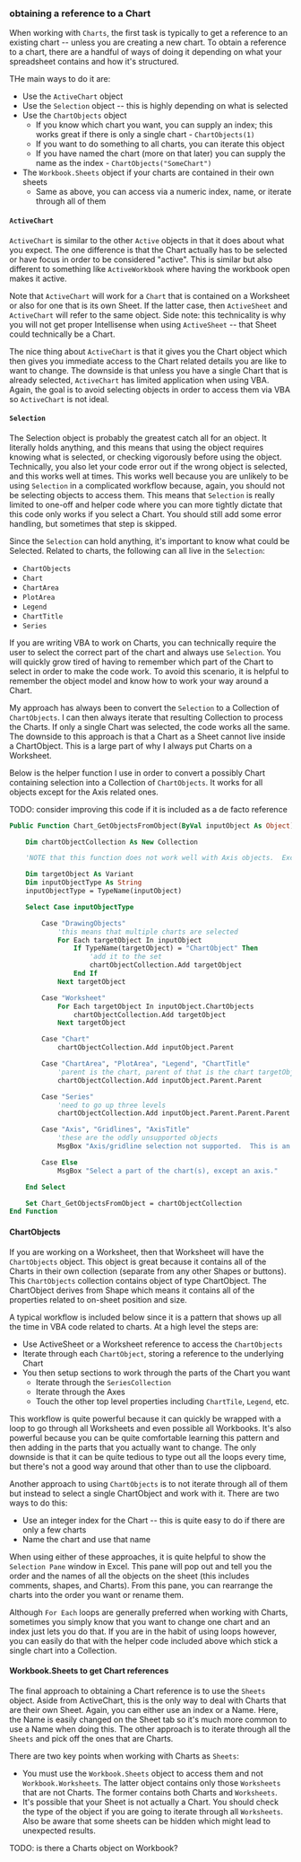 ### obtaining a reference to a Chart

When working with `Charts`, the first task is typically to get a reference to an existing chart -- unless you are creating a new chart. To obtain a reference to a chart, there are a handful of ways of doing it depending on what your spreadsheet contains and how it's structured.

THe main ways to do it are:

- Use the `ActiveChart` object
- Use the `Selection` object -- this is highly depending on what is selected
- Use the `ChartObjects` object
  - If you know which chart you want, you can supply an index; this works great if there is only a single chart - `ChartObjects(1)`
  - If you want to do something to all charts, you can iterate this object
  - If you have named the chart (more on that later) you can supply the name as the index - `ChartObjects("SomeChart")`
- The `Workbook.Sheets` object if your charts are contained in their own sheets
  - Same as above, you can access via a numeric index, name, or iterate through all of them

#### `ActiveChart`

`ActiveChart` is similar to the other `Active` objects in that it does about what you expect. The one difference is that the Chart actually has to be selected or have focus in order to be considered "active". This is similar but also different to something like `ActiveWorkbook` where having the workbook open makes it active.

Note that `ActiveChart` will work for a `Chart` that is contained on a Worksheet or also for one that is its own Sheet. If the latter case, then `ActiveSheet` and `ActiveChart` will refer to the same object. Side note: this technicality is why you will not get proper Intellisense when using `ActiveSheet` -- that Sheet could technically be a Chart.

The nice thing about `ActiveChart` is that it gives you the Chart object which then gives you immediate access to the Chart related details you are like to want to change. The downside is that unless you have a single Chart that is already selected, `ActiveChart` has limited application when using VBA. Again, the goal is to avoid selecting objects in order to access them via VBA so `ActiveChart` is not ideal.

#### `Selection`

The Selection object is probably the greatest catch all for an object. It literally holds anything, and this means that using the object requires knowing what is selected, or checking vigorously before using the object. Technically, you also let your code error out if the wrong object is selected, and this works well at times. This works well because you are unlikely to be using `Selection` in a complicated workflow because, again, you should not be selecting objects to access them. This means that `Selection` is really limited to one-off and helper code where you can more tightly dictate that this code only works if you select a Chart. You should still add some error handling, but sometimes that step is skipped.

Since the `Selection` can hold anything, it's important to know what could be Selected. Related to charts, the following can all live in the `Selection`:

- `ChartObjects`
- `Chart`
- `ChartArea`
- `PlotArea`
- `Legend`
- `ChartTitle`
- `Series`

If you are writing VBA to work on Charts, you can technically require the user to select the correct part of the chart and always use `Selection`. You will quickly grow tired of having to remember which part of the Chart to select in order to make the code work. To avoid this scenario, it is helpful to remember the object model and know how to work your way around a Chart.

My approach has always been to convert the `Selection` to a Collection of `ChartObjects`. I can then always iterate that resulting Collection to process the Charts. If only a single Chart was selected, the code works all the same. The downside to this approach is that a Chart as a Sheet cannot live inside a ChartObject. This is a large part of why I always put Charts on a Worksheet.

Below is the helper function I use in order to convert a possibly Chart containing selection into a Collection of `ChartObjects`. It works for all objects except for the Axis related ones.

TODO: consider improving this code if it is included as a de facto reference

```vb
Public Function Chart_GetObjectsFromObject(ByVal inputObject As Object) As Variant

    Dim chartObjectCollection As New Collection

    'NOTE that this function does not work well with Axis objects.  Excel does not return the correct Parent for them.

    Dim targetObject As Variant
    Dim inputObjectType As String
    inputObjectType = TypeName(inputObject)

    Select Case inputObjectType

        Case "DrawingObjects"
            'this means that multiple charts are selected
            For Each targetObject In inputObject
                If TypeName(targetObject) = "ChartObject" Then
                    'add it to the set
                    chartObjectCollection.Add targetObject
                End If
            Next targetObject

        Case "Worksheet"
            For Each targetObject In inputObject.ChartObjects
                chartObjectCollection.Add targetObject
            Next targetObject

        Case "Chart"
            chartObjectCollection.Add inputObject.Parent

        Case "ChartArea", "PlotArea", "Legend", "ChartTitle"
            'parent is the chart, parent of that is the chart targetObject
            chartObjectCollection.Add inputObject.Parent.Parent

        Case "Series"
            'need to go up three levels
            chartObjectCollection.Add inputObject.Parent.Parent.Parent

        Case "Axis", "Gridlines", "AxisTitle"
            'these are the oddly unsupported objects
            MsgBox "Axis/gridline selection not supported.  This is an Excel bug.  Select another element on the chart(s)."

        Case Else
            MsgBox "Select a part of the chart(s), except an axis."

    End Select

    Set Chart_GetObjectsFromObject = chartObjectCollection
End Function
```

#### ChartObjects

If you are working on a Worksheet, then that Worksheet will have the `ChartObjects` object. This object is great because it contains all of the Charts in their own collection (separate from any other Shapes or buttons). This `ChartObjects` collection contains object of type ChartObject. The ChartObject derives from Shape which means it contains all of the properties related to on-sheet position and size.

A typical workflow is included below since it is a pattern that shows up all the time in VBA code related to charts. At a high level the steps are:

- Use ActiveSheet or a Worksheet reference to access the `ChartObjects`
- Iterate through each `ChartObject`, storing a reference to the underlying Chart
- You then setup sections to work through the parts of the Chart you want
  - Iterate through the `SeriesCollection`
  - Iterate through the Axes
  - Touch the other top level properties including `ChartTile`, `Legend`, etc.

This workflow is quite powerful because it can quickly be wrapped with a loop to go through all Worksheets and even possible all Workbooks. It's also powerful because you can be quite comfortable learning this pattern and then adding in the parts that you actually want to change. The only downside is that it can be quite tedious to type out all the loops every time, but there's not a good way around that other than to use the clipboard.

Another approach to using `ChartObjects` is to not iterate through all of them but instead to select a single ChartObject and work with it. There are two ways to do this:

- Use an integer index for the Chart -- this is quite easy to do if there are only a few charts
- Name the chart and use that name

When using either of these approaches, it is quite helpful to show the `Selection Pane` window in Excel. This pane will pop out and tell you the order and the names of all the objects on the sheet (this includes comments, shapes, and Charts). From this pane, you can rearrange the charts into the order you want or rename them.

Although `For Each` loops are generally preferred when working with Charts, sometimes you simply know that you want to change one chart and an index just lets you do that. If you are in the habit of using loops however, you can easily do that with the helper code included above which stick a single chart into a Collection.

#### Workbook.Sheets to get Chart references

The final approach to obtaining a Chart reference is to use the `Sheets` object. Aside from ActiveChart, this is the only way to deal with Charts that are their own Sheet. Again, you can either use an index or a Name. Here, the Name is easily changed on the Sheet tab so it's much more common to use a Name when doing this. The other approach is to iterate through all the `Sheets` and pick off the ones that are Charts.

There are two key points when working with Charts as `Sheets`:

- You must use the `Workbook.Sheets` object to access them and not `Workbook.Worksheets`. The latter object contains only those `Worksheets` that are not Charts. The former contains both Charts and `Worksheets`.
- It's possible that your Sheet is not actually a Chart. You should check the type of the object if you are going to iterate through all `Worksheets`. Also be aware that some sheets can be hidden which might lead to unexpected results.

TODO: is there a Charts object on Workbook?
